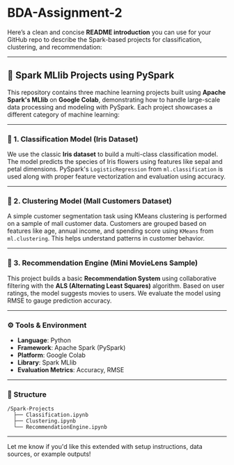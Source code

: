 # BDA-Assignment-2
Here’s a clean and concise **README introduction** you can use for your GitHub repo to describe the Spark-based projects for classification, clustering, and recommendation:

---

## 🚀 Spark MLlib Projects using PySpark

This repository contains three machine learning projects built using **Apache Spark's MLlib** on **Google Colab**, demonstrating how to handle large-scale data processing and modeling with PySpark. Each project showcases a different category of machine learning:

---

### 📌 1. Classification Model (Iris Dataset)

We use the classic **Iris dataset** to build a multi-class classification model. The model predicts the species of Iris flowers using features like sepal and petal dimensions. PySpark's `LogisticRegression` from `ml.classification` is used along with proper feature vectorization and evaluation using accuracy.

---

### 📌 2. Clustering Model (Mall Customers Dataset)

A simple customer segmentation task using KMeans clustering is performed on a sample of mall customer data. Customers are grouped based on features like age, annual income, and spending score using `KMeans` from `ml.clustering`. This helps understand patterns in customer behavior.

---

### 📌 3. Recommendation Engine (Mini MovieLens Sample)

This project builds a basic **Recommendation System** using collaborative filtering with the **ALS (Alternating Least Squares)** algorithm. Based on user ratings, the model suggests movies to users. We evaluate the model using RMSE to gauge prediction accuracy.

---

### ⚙️ Tools & Environment

- **Language**: Python  
- **Framework**: Apache Spark (PySpark)
- **Platform**: Google Colab  
- **Library**: Spark MLlib  
- **Evaluation Metrics**: Accuracy, RMSE

---

### 📁 Structure

```
/Spark-Projects
  ├── Classification.ipynb
  ├── Clustering.ipynb
  └── RecommendationEngine.ipynb
```

---

Let me know if you'd like this extended with setup instructions, data sources, or example outputs!
